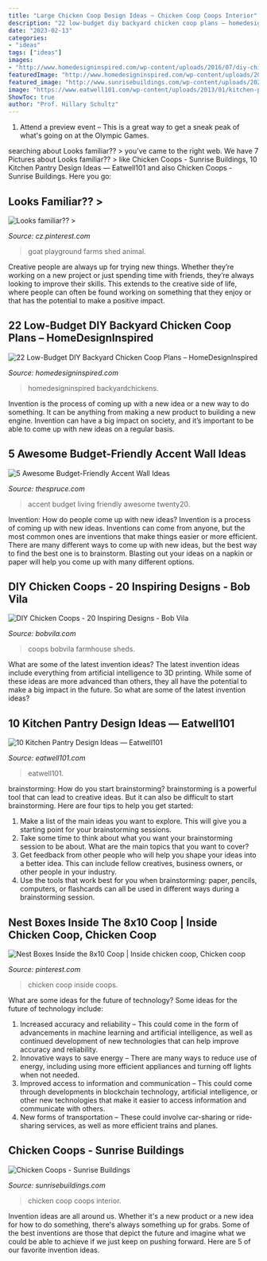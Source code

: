 ```yaml
---
title: "Large Chicken Coop Design Ideas ~ Chicken Coop Coops Interior"
description: "22 low-budget diy backyard chicken coop plans – homedesigninspired"
date: "2023-02-13"
categories:
- "ideas"
tags: ["ideas"]
images:
- "http://www.homedesigninspired.com/wp-content/uploads/2016/07/diy-chicken-coop-projects-HDI-15.jpg"
featuredImage: "http://www.homedesigninspired.com/wp-content/uploads/2016/07/diy-chicken-coop-projects-HDI-15.jpg"
featured_image: "http://www.sunrisebuildings.com/wp-content/uploads/2020/07/chicken-coop-interior.jpg"
image: "https://www.eatwell101.com/wp-content/uploads/2013/01/kitchen-pantry-cabinet-ideas.jpeg"
ShowToc: true
author: "Prof. Hillary Schultz"
---
```



1. Attend a preview event – This is a great way to get a sneak peak of what's going on at the Olympic Games.

	

		
searching about Looks familiar?? &gt; you've came to the right web. We have 7 Pictures about Looks familiar?? &gt; like Chicken Coops - Sunrise Buildings, 10 Kitchen Pantry Design Ideas — Eatwell101 and also Chicken Coops - Sunrise Buildings. Here you go:
		
    
## Looks Familiar?? &gt;

<img loading=lazy src="https://i.pinimg.com/736x/df/d3/82/dfd382a84158e422fd1162448888394d--animal-farms-goat-house.jpg" onerror="this.onerror=null;this.src='https://tse4.mm.bing.net/th?id=OIP.gh8jU6CqXRT62j2ue8_-ZgHaKN&amp;pid=15.1';" alt="Looks familiar?? &gt;">

_Source: cz.pinterest.com_

>goat playground farms shed animal. 

	

Creative people are always up for trying new things. Whether they’re working on a new project or just spending time with friends, they’re always looking to improve their skills. This extends to the creative side of life, where people can often be found working on something that they enjoy or that has the potential to make a positive impact.

    
## 22 Low-Budget DIY Backyard Chicken Coop Plans – HomeDesignInspired

<img loading=lazy src="http://www.homedesigninspired.com/wp-content/uploads/2016/07/diy-chicken-coop-projects-HDI-15.jpg" onerror="this.onerror=null;this.src='https://tse1.mm.bing.net/th?id=OIP.1k1HQsm8llajAyoIfkaESgHaKe&amp;pid=15.1';" alt="22 Low-Budget DIY Backyard Chicken Coop Plans – HomeDesignInspired">

_Source: homedesigninspired.com_

>homedesigninspired backyardchickens. 

	

Invention is the process of coming up with a new idea or a new way to do something. It can be anything from making a new product to building a new engine. Invention can have a big impact on society, and it’s important to be able to come up with new ideas on a regular basis.

    
## 5 Awesome Budget-Friendly Accent Wall Ideas

<img loading=lazy src="https://fthmb.tqn.com/cJL31lMnX9ssmQy1ocRezbJNv18=/1205x1205/filters:fill(auto,1)/twenty20_18068510-0b84-412d-b7cd-65e4df068dad-58f65e7e5f9b581d59fecadb.jpg" onerror="this.onerror=null;this.src='https://tse2.mm.bing.net/th?id=OIP.ROy2twI1gnbfjSvPbM8PpgHaHa&amp;pid=15.1';" alt="5 Awesome Budget-Friendly Accent Wall Ideas">

_Source: thespruce.com_

>accent budget living friendly awesome twenty20. 

	

Invention: How do people come up with new ideas?
Invention is a process of coming up with new ideas. Inventions can come from anyone, but the most common ones are inventions that make things easier or more efficient. There are many different ways to come up with new ideas, but the best way to find the best one is to brainstorm. Blasting out your ideas on a napkin or paper will help you come up with many different options.

    
## DIY Chicken Coops - 20 Inspiring Designs - Bob Vila

<img loading=lazy src="https://empire-s3-production.bobvila.com/slides/3513/original/fluffy_but_hut.jpg?1591899569" onerror="this.onerror=null;this.src='https://tse3.mm.bing.net/th?id=OIP.GxYOKmHd7pfupUpgFyP20AHaJ4&amp;pid=15.1';" alt="DIY Chicken Coops - 20 Inspiring Designs - Bob Vila">

_Source: bobvila.com_

>coops bobvila farmhouse sheds. 

	

What are some of the latest invention ideas?
The latest invention ideas include everything from artificial intelligence to 3D printing. While some of these ideas are more advanced than others, they all have the potential to make a big impact in the future. So what are some of the latest invention ideas?

    
## 10 Kitchen Pantry Design Ideas — Eatwell101

<img loading=lazy src="https://www.eatwell101.com/wp-content/uploads/2013/01/kitchen-pantry-cabinet-ideas.jpeg" onerror="this.onerror=null;this.src='https://tse1.mm.bing.net/th?id=OIP.xeVwlFJzffb8yDtJ76MAkgHaJ4&amp;pid=15.1';" alt="10 Kitchen Pantry Design Ideas — Eatwell101">

_Source: eatwell101.com_

>eatwell101. 

	

brainstorming: How do you start brainstorming?
brainstorming is a powerful tool that can lead to creative ideas. But it can also be difficult to start brainstorming. Here are four tips to help you get started: 
1. Make a list of the main ideas you want to explore. This will give you a starting point for your brainstorming sessions.
2. Take some time to think about what you want your brainstorming session to be about. What are the main topics that you want to cover? 
3. Get feedback from other people who will help you shape your ideas into a better idea. This can include fellow creatives, business owners, or other people in your industry. 
4. Use the tools that work best for you when brainstorming: paper, pencils, computers, or flashcards can all be used in different ways during a brainstorming session.

    
## Nest Boxes Inside The 8x10 Coop | Inside Chicken Coop, Chicken Coop

<img loading=lazy src="https://i.pinimg.com/736x/45/e3/79/45e379f494e47251b6646e4a7e56abaa--inside-chicken-coop-a-chicken.jpg" onerror="this.onerror=null;this.src='https://tse1.mm.bing.net/th?id=OIP._m9BnG1i1nA14yHBfn4b_AHaD-&amp;pid=15.1';" alt="Nest Boxes Inside the 8x10 Coop | Inside chicken coop, Chicken coop">

_Source: pinterest.com_

>chicken coop inside coops. 

	

What are some ideas for the future of technology?
Some ideas for the future of technology include: 
1. Increased accuracy and reliability – This could come in the form of advancements in machine learning and artificial intelligence, as well as continued development of new technologies that can help improve accuracy and reliability. 
2. Innovative ways to save energy – There are many ways to reduce use of energy, including using more efficient appliances and turning off lights when not needed. 
3. Improved access to information and communication – This could come through developments in blockchain technology, artificial intelligence, or other new technologies that make it easier to access information and communicate with others. 
4. New forms of transportation – These could involve car-sharing or ride-sharing services, as well as more efficient trains and planes.

    
## Chicken Coops - Sunrise Buildings

<img loading=lazy src="http://www.sunrisebuildings.com/wp-content/uploads/2020/07/chicken-coop-interior.jpg" onerror="this.onerror=null;this.src='https://tse4.mm.bing.net/th?id=OIP.5C2icXBagBBkqkDpDvghPwHaJ4&amp;pid=15.1';" alt="Chicken Coops - Sunrise Buildings">

_Source: sunrisebuildings.com_

>chicken coop coops interior. 

	

Invention ideas are all around us. Whether it's a new product or a new idea for how to do something, there's always something up for grabs. Some of the best inventions are those that depict the future and imagine what we could be able to achieve if we just keep on pushing forward. Here are 5 of our favorite invention ideas.

